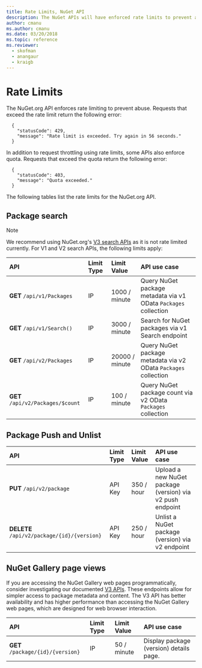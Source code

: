 ```yaml
---
title: Rate Limits, NuGet API
description: The NuGet APIs will have enforced rate limits to prevent abuse.
author: cmanu
ms.author: cmanu
ms.date: 03/20/2018
ms.topic: reference
ms.reviewer: 
  - skofman
  - anangaur
  - kraigb
---
```


# Rate Limits

The NuGet.org API enforces rate limiting to prevent abuse. Requests that exceed the rate limit return the following error: 

  ~~~
    {
      "statusCode": 429,
      "message": "Rate limit is exceeded. Try again in 56 seconds."
    }
  ~~~

In addition to request throttling using rate limits, some APIs also enforce quota. Requests that exceed the quota return the following error:

  ~~~
    {
      "statusCode": 403,
      "message": "Quota exceeded."
    }
  ~~~

The following tables list the rate limits for the NuGet.org API.

## Package search

> [!Note]
> We recommend using NuGet.org's [V3 search APIs](search-query-service-resource.md) as it is not rate limited currently. For V1 and V2 search APIs, the following limits apply:

| API | Limit Type | Limit Value | API use case |
|:---|:---|:---|:---|
**GET** `/api/v1/Packages` | IP | 1000 / minute | Query NuGet package metadata via v1 OData `Packages` collection |
**GET** `/api/v1/Search()` | IP | 3000 / minute | Search for NuGet packages via v1 Search endpoint | 
**GET** `/api/v2/Packages` | IP | 20000 / minute | Query NuGet package metadata via v2 OData `Packages` collection | 
**GET** `/api/v2/Packages/$count` | IP | 100 / minute | Query NuGet package count via v2 OData `Packages` collection | 

## Package Push and Unlist

| API | Limit Type | Limit Value | API use case | 
|:---|:---|:---|:--- |
**PUT** `/api/v2/package` | API Key | 350 / hour | Upload a new NuGet package (version) via v2 push endpoint 
**DELETE** `/api/v2/package/{id}/{version}` | API Key | 250 / hour | Unlist a NuGet package (version) via v2 endpoint 

## NuGet Gallery page views

If you are accessing the NuGet Gallery web pages programmatically, consider investigating our documented [V3 APIs](https://docs.microsoft.com/nuget/api/overview). These endpoints allow for simpler access to package metadata and content. The V3 API has better availability and has higher performance than accessing the NuGet Gallery web pages, which are designed for web browser interaction.

| API | Limit Type | Limit Value | API use case | 
|:---|:---|:---|:--- |
**GET** `/package/{id}/{version}` | IP | 50 / minute | Display package (version) details page. 
